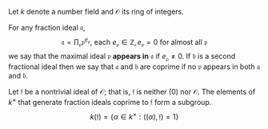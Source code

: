 Let $k$ denote a number field and $\mathcal{O}$ its ring of integers.

For any fraction ideal $\mathfrak{a}$, $$\mathfrak{a} = \prod_\mathfrak{p}\mathfrak{p}^{e_{\mathfrak{p}}} \text{, each } e_\mathfrak{p} \in \mathbb{Z}, e_\mathfrak{p} = 0 \text{ for almost all } \mathfrak{p}$$
we say that the maximal ideal $\mathfrak{p}$ **appears in** $\mathfrak{a}$ if $e_\mathfrak{p} \neq 0$. If $\mathfrak{b}$ is a second fractional ideal then we say that $\mathfrak{a}$ and $\mathfrak{b}$ are coprime if no $\mathfrak{p}$ appears in both $\mathfrak{a}$ and $\mathfrak{b}$. 

Let $\mathfrak{f}$ be a nontrivial ideal of $\mathcal{O}$; that is, $\mathfrak{f}$ is neither $(0)$ nor $\mathcal{O}$. The elements of $k^{\times}$ that generate fraction ideals coprime to $\mathfrak{f}$ form a subgroup. $$k(\mathfrak{f}) = \{\alpha \in k^{\times}:((\alpha), \mathfrak{f}) = 1\}$$